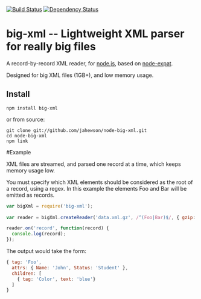 [![Build Status](https://travis-ci.org/cheneyyan/node-big-xml.svg?branch=master)](https://travis-ci.org/cheneyyan/node-big-xml)
[![Dependency Status](https://david-dm.org/cheneyyan/node-big-xml.svg)](https://david-dm.org/cheneyyan/node-big-xml)

# big-xml -- Lightweight XML parser for really big files

A record-by-record XML reader, for [node.js](http://nodejs.org/), based on [node-expat](https://github.com/astro/node-expat).

Designed for big XML files (1GB+), and low memory usage.

## Install

    npm install big-xml

or from source:

    git clone git://github.com/jahewson/node-big-xml.git
    cd node-big-xml
    npm link

#Example

XML files are streamed, and parsed one record at a time, which keeps memory usage low.

You must specify which XML elements should be considered as the root of a record, using a regex. In this
example the elements Foo and Bar will be emitted as records.

```javascript
var bigXml = require('big-xml');
    
var reader = bigXml.createReader('data.xml.gz', /^(Foo|Bar)$/, { gzip: true });

reader.on('record', function(record) {
  console.log(record);
});
```

The output would take the form:

```javascript
{ tag: 'Foo',
  attrs: { Name: 'John', Status: 'Student' },
  children: [
    { tag: 'Color', text: 'blue'} 
  ]
}
```
